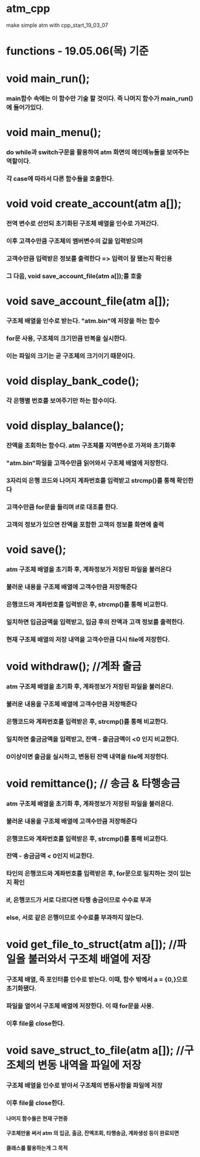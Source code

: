 # atm_cpp
make simple atm with cpp_start_19_03_07

# functions - 19.05.06(목) 기준
# void main_run();
### main함수 속에는 이 함수만 기술 할 것이다. 즉 나머지 함수가 main_run()에 들어가있다.

# void main_menu();
### do while과 switch구문을 활용하여 atm 화면의 메인메뉴들을 보여주는 역할이다. 
### 각 case에 따라서 다른 함수들을 호출한다.

# void void create_account(atm a[]);
### 전역 변수로 선언되 초기화된 구조체 배열을 인수로 가져간다.
### 이후 고객수만큼 구조체의 멤버변수의 값을 입력받으며
### 고객수만큼 입력받은 정보를 출력한다 => 입력이 잘 됐는지 확인용
### 그 다음, void save_account_file(atm a[]);를 호출

# void save_account_file(atm a[]);
### 구조체 배열을 인수로 받는다. "atm.bin"에 저장을 하는 함수
### for문 사용, 구조체의 크기만큼 반복을 실시한다.
### 이는 파일의 크기는 곧 구조체의 크기이기 때문이다.

# void display_bank_code();
### 각 은행별 번호를 보여주기만 하는 함수이다.

# void display_balance();
### 잔액을 조회하는 함수다. atm 구조체를 지역변수로 가져와 초기화후
### "atm.bin"파일을 고객수만큼 읽어와서 구조체 배열에 저장한다.
### 3자리의 은행 코드와 나머지 계좌번호를 입력받고 strcmp()를 통해 확인한다
### 고객수만큼 for문을 돌리며 if로 대조를 한다. 
### 고객의 정보가 있으면 잔액을 포함한 고객의 정보를 화면에 출력

# void save();
### atm 구조체 배열을 초기화 후, 계좌정보가 저장된 파일을 불러온다
### 불러운 내용을 구조체 배열에 고객수만큼 저장해준다
### 은행코드와 계좌번호를 입력받은 후, strcmp()를 통해 비교한다.
### 일치하면 입금금액을 입력받고, 입금 후의 잔액과 고객 정보를 출력한다.
### 현재 구조체 배열의 저장 내역을 고객수만큼 다시 file에 저장한다.

# void withdraw(); //계좌 출금
### atm 구조체 배열을 초기화 후, 계좌정보가 저장된 파일을 불러온다.
### 불러운 내용을 구조체 배열에 고객수만큼 저장해준다
### 은행코드와 계좌번호를 입력받은 후, strcmp()를 통해 비교한다.
### 일치하면 출금금액을 입력받고, 잔액 - 출금금액이 <0 인지 비교한다.
### 0이상이면 출금을 실시하고, 변동된 잔액 내역을 file에 저장한다.

# void remittance(); // 송금 & 타행송금
### atm 구조체 배열을 초기화 후, 계좌정보가 저장된 파일을 불러온다.
### 불러운 내용을 구조체 배열에 고객수만큼 저장해준다
### 은행코드와 계좌번호를 입력받은 후, strcmp()를 통해 비교한다.
### 잔액 - 송금금액 < 0인지 비교한다.
### 타인의 은행코드와 계좌번호를 입력받은 후, for문으로 일치하는 것이 있는지 확인
### if, 은행코드가 서로 다르다면 타행 송금이므로 수수료 부과
### else, 서로 같은 은행이므로 수수료를 부과하지 않는다.

# void get_file_to_struct(atm a[]); //파일을 불러와서 구조체 배열에 저장
### 구조체 배열, 즉 포인터를 인수로 받는다. 이때, 함수 밖에서 a = {0,}으로 초기화됐다.
### 파일을 열어서 구조체 배열에 저장한다. 이 때 for문을 사용.
### 이후 file을 close한다.

# void save_struct_to_file(atm a[]); //구조체의 변동 내역을 파일에 저장
### 구조체 배열을 인수로 받아서 구조체의 변동사항을 파일에 저장
### 이후 file을 close한다. 
#### 나머지 함수들은 현재 구현중
#### 구조체만을 써서 atm 의 입금, 출금, 잔액조회, 타행송금, 계좌생성 등이 완료되면
#### 클래스를 활용하는게 그 목적
